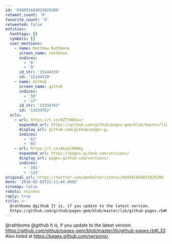```yaml
---
id: '694991683033825280'
retweet_count: '0'
favorite_count: '0'
retweeted: false
entities:
  hashtags: []
  symbols: []
  user_mentions:
    - name: Matthew Rathbone
      screen_name: rathboma
      indices:
        - '0'
        - '9'
      id_str: '15144539'
      id: '15144539'
    - name: GitHub
      screen_name: github
      indices:
        - '10'
        - '17'
      id_str: '13334762'
      id: '13334762'
  urls:
    - url: https://t.co/HZT7HbSxsr
      expanded_url: https://github.com/github/pages-gem/blob/master/lib/github-pages.rb#L33
      display_url: github.com/github/pages-g…
      indices:
        - '62'
        - '85'
    - url: https://t.co/AGaoC86NAy
      expanded_url: https://pages.github.com/versions/
      display_url: pages.github.com/versions/
      indices:
        - '101'
        - '124'
original_url: https://twitter.com/benbalter/status/694991683033825280
date: '2016-02-03T21:11:44.000Z'
sitemap: false
robots: noindex
reply: true
title: >-
  @rathboma @github It is, if you update to the latest version.
  https://github.com/github/pages-gem/blob/master/lib/github-pages.rb#L33…
---
```


@rathboma @github It is, if you update to the latest version. https://github.com/github/pages-gem/blob/master/lib/github-pages.rb#L33 Also listed at https://pages.github.com/versions/.